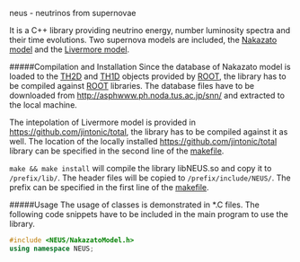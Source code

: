neus - neutrinos from supernovae

It is a C++ library providing neutrino energy, number luminosity spectra and their time evolutions.
Two supernova models are included, 
the [Nakazato model](http://asphwww.ph.noda.tus.ac.jp/snn/) and 
the [Livermore model](http://stacks.iop.org/0004-637X/496/i=1/a=216).

#####Compilation and Installation
Since the database of Nakazato model is loaded to the
[TH2D](http://root.cern.ch/root/html/TH2D.html) and 
[TH1D](http://root.cern.ch/root/html/TH1D.html) objects provided by
[ROOT](http://root.cern.ch),
the library has to be compiled against [ROOT](http://root.cern.ch) libraries.
The database files have to be downloaded from http://asphwww.ph.noda.tus.ac.jp/snn/
and extracted to the local machine.

The intepolation of Livermore model is provided in 
https://github.com/jintonic/total,
the library has to be compiled against it as well.
The location of the locally installed
https://github.com/jintonic/total library
can be specified in the second line of the [makefile](Makefile).

```make && make install``` will compile the library libNEUS.so and
copy it to ```/prefix/lib/```. 
The header files will be copied to ```/prefix/include/NEUS/```.
The prefix can be specified in the first line of the [makefile](Makefile).

#####Usage
The usage of classes is demonstrated in *.C files. 
The following code snippets have to be included in the main program to use the library.
```cpp
#include <NEUS/NakazatoModel.h>
using namespace NEUS;
```
